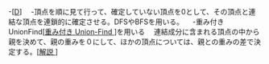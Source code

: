 -[[D](https://atcoder.jp/contests/abc373/tasks/abc373_d)]
	　-頂点を順に見て行って、確定していない頂点を0として、その頂点と連結な頂点を連鎖的に確定させる。DFSやBFSを用いる。
	　-重み付きUnionFind[[重み付き Union-Find ](https://qiita.com/drken/items/cce6fc5c579051e64fab)]を用いる
	　連結成分に含まれる頂点の中から親を決めて、親の重みを０にして、ほかの頂点については、親との重みの差で決定する。[[解説 ](https://atcoder.jp/contests/abc373/editorial/11068)]